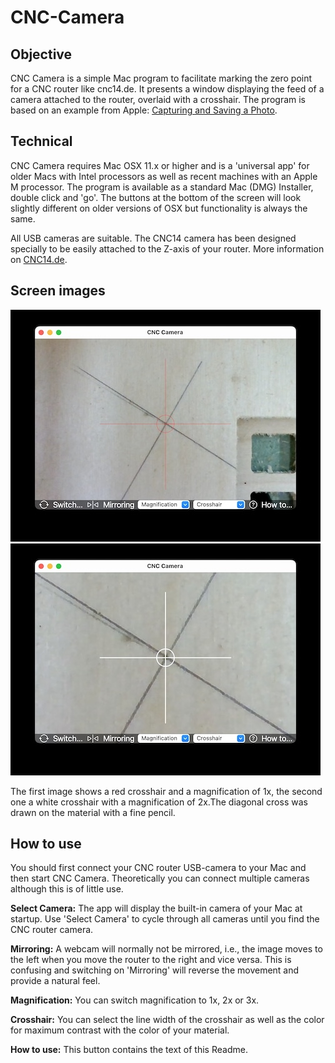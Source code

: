 # CNC-Camera
## Objective
CNC Camera is a simple Mac program to facilitate marking the zero point for a CNC router like cnc14.de. It presents a window displaying the feed of a camera attached to the router, overlaid with a crosshair. The program is based on an example from Apple: [Capturing and Saving a Photo](https://developer.apple.com/tutorials/sample-apps/capturingphotos-captureandsave).
## Technical
CNC Camera requires Mac OSX 11.x or higher and is a 'universal app' for older Macs with Intel processors as well as recent machines with an Apple M processor. The program is available as a standard Mac (DMG) Installer, double click and 'go'. The buttons at the bottom of the screen will look slightly different on older versions of OSX but functionality is always the same.

All USB cameras are suitable. The CNC14 camera has been designed specially to be easily attached to the Z-axis of your router. More information on [CNC14.de](https://www.cnc14.de/schaufenster/kamera-zum-ausrichten).
## Screen images
![Red Crosshair](images/red_crosshair.jpg) ![White Crosshair](images/white_crosshair.jpg)

The first image shows a red crosshair and a magnification of 1x, the second one a white crosshair with a magnification of 2x.The diagonal cross was drawn on the material with a fine pencil.
## How to use
You should first connect your CNC router USB-camera to your Mac and then start CNC Camera. Theoretically you can connect multiple cameras although this is of little use.

**Select Camera:** The app will display the built-in camera of your Mac at startup. Use 'Select Camera' to cycle through all cameras until you find the CNC router camera.

**Mirroring:** A webcam will normally not be mirrored, i.e., the image moves to the left when you move the router to the right and vice versa. This is confusing and switching on 'Mirroring' will reverse the movement and provide a natural feel.

**Magnification:** You can switch magnification to 1x, 2x or 3x.

**Crosshair:** You can select the line width of the crosshair as well as the color for maximum contrast with the color of your material.

**How to use:** This button contains the text of this Readme.
